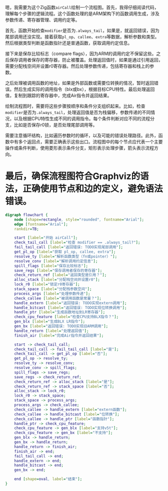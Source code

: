 嗯，我需要为这个Zig函数`airCall`绘制一个流程图。首先，我得仔细阅读代码，理解每个步骤的逻辑流程。这个函数处理的是ARM架构下的函数调用生成，涉及参数传递、寄存器管理、调用约定等。

首先，函数开始检查`modifier`是否为`.always_tail`，如果是，就返回错误，因为尾部调用还没实现。接着获取`pl_op`、`callee`、`extra`等数据，解析参数和类型。然后根据类型判断是函数指针还是普通函数，获取调用约定信息。

接下来是保存比较标志（compare flags），因为ARM的调用约定不保留这些。之后保存调用者保存的寄存器，防止被覆盖。处理返回值时，如果是通过引用返回，需要分配栈空间并设置r0寄存器。然后处理参数传递，包括寄存器和栈上的参数。

之后处理被调用函数的地址，如果是外部函数或需要位转换的情况，暂时返回错误。然后生成实际的调用指令（blx或bx），根据目标CPU特性。最后处理返回值，复制到跟踪的寄存器中，完成Air指令并返回结果。

绘制流程图时，需要将这些步骤按顺序和条件分支组织起来。比如，检查`modifier`是否为`.always_tail`，处理返回值是否为栈偏移，参数传递的不同情况，以及根据CPU特性生成不同的调用指令。每个条件判断对应不同的流程分支，比如是否保存r0锁，是否处理尾部调用等。

需要注意循环结构，比如遍历参数时的循环，以及可能的错误处理路径。此外，函数中有多个返回点，需要正确表示这些出口。流程图中的每个节点应代表一个主要操作或条件判断，使用菱形表示条件分支，矩形表示处理步骤，箭头表示流程方向。

最后，确保流程图符合Graphviz的语法，正确使用节点和边的定义，避免语法错误。
================================================
```dot
digraph flowchart {
    node [shape=rectangle, style="rounded", fontname="Arial"];
    edge [fontname="Arial"];
    rankdir=TB;

    start [label="开始 airCall"];
    check_tail_call [label="检查 modifier == .always_tail?"];
    fail_tail_call [label="返回错误: TODO实现尾部调用"];
    get_pl_op [label="获取 pl_op, callee, extra"];
    resolve_ty [label="解析函数类型（fn或pointer）"];
    resolve_conv [label="解析调用约定信息"];
    spill_flags [label="保存比较标志"];
    save_regs [label="保存调用者保存的寄存器"];
    check_return_ref [label="返回类型是引用？"];
    alloc_stack [label="分配栈空间并设置r0"];
    lock_r0 [label="锁定r0寄存器"];
    stack_space [label="分配栈参数空间"];
    process_args [label="处理参数传递"];
    check_callee [label="被调用函数是常量？"];
    handle_extern [label="返回错误: TODO实现extern调用"];
    handle_bitcast [label="返回错误: TODO实现位转换调用"];
    handle_ptr [label="生成函数地址到LR寄存器"];
    check_cpu_feature [label="检查CPU支持BLX指令？"];
    gen_blx [label="生成BLX LR指令"];
    gen_bx [label="返回错误: TODO实现旧ARM调用"];
    handle_return [label="处理返回值"];
    finish_air [label="完成Air指令并返回结果"];

    start -> check_tail_call;
    check_tail_call -> fail_tail_call [label="是"];
    check_tail_call -> get_pl_op [label="否"];
    get_pl_op -> resolve_ty;
    resolve_ty -> resolve_conv;
    resolve_conv -> spill_flags;
    spill_flags -> save_regs;
    save_regs -> check_return_ref;
    check_return_ref -> alloc_stack [label="是"];
    check_return_ref -> stack_space [label="否"];
    alloc_stack -> lock_r0;
    lock_r0 -> stack_space;
    stack_space -> process_args;
    process_args -> check_callee;
    check_callee -> handle_extern [label="extern函数"];
    check_callee -> handle_bitcast [label="位转换"];
    check_callee -> handle_ptr [label="函数指针"];
    handle_ptr -> check_cpu_feature;
    check_cpu_feature -> gen_blx [label="支持v5t"];
    check_cpu_feature -> gen_bx [label="不支持"];
    gen_blx -> handle_return;
    gen_bx -> handle_return;
    handle_return -> finish_air;
    finish_air -> end;
    fail_tail_call -> end;
    handle_extern -> end;
    handle_bitcast -> end;
    gen_bx -> end;

    end [shape=oval, label="结束"];
}
```